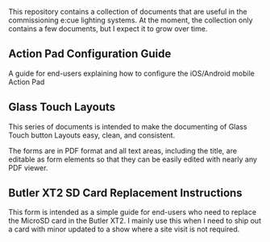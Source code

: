 This repository contains a collection of documents that are useful in the commissioning e:cue lighting systems. At the moment, the collection only contains a few documents, but I expect it to grow over time. 

## Action Pad Configuration Guide
A guide for end-users explaining how to configure the iOS/Android mobile Action Pad

## Glass Touch Layouts
This series of documents is intended to make the documenting of Glass Touch button Layouts easy, clean, and consistent. 

The forms are in PDF format and all text areas, including the title, are editable as form elements so that they can be easily edited with nearly any PDF viewer. 

## Butler XT2 SD Card Replacement Instructions
This form is intended as a simple guide for end-users who need to replace the MicroSD card in the Butler XT2. I mainly use this when I need to ship out a card with minor updated to a show where a site visit is not required. 

